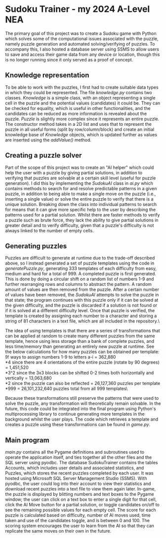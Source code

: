 # Sudoku Trainer - my 2024 A-Level NEA

The primary goal of this project was to create a Sudoku game with Python which solves some of the computational issues associated with the puzzle, namely puzzle generation and automated solving/verifying of puzzles. To accompany this, I also hosted a database server using SSMS to allow users to save and access their game data from any device or location, though this is no longer running since it only served as a proof of concept.


## Knowledge representation

To be able to work with the puzzles, I first had to create suitable data types in which they could be represented. The file _knowledge.py_ contains two classes. _Knowledge_ is a simple class, with an object representing a single cell in the puzzle and the potential values (candidates) it could be. They can be checked for equality, which is useful in other functionalities, and the candidates can be reduced as more information is revealed about the puzzle. _Puzzle_ is slightly more complex since it represents an entire puzzle. The constructor method takes in a 2D list and uses that to represent the puzzle in all useful forms (split by row/column/block) and create an initial knowledge base of _Knowledge_ objects, which is updated further as values are inserted using the _addValue()_ method.


## Creating a puzzle solver

Part of the scope of this project was to create an "AI helper" which could help the user with a puzzle by giving partial solutions, in addition to verifying that puzzles are solvable at a certain skill level (useful for puzzle generation). I did this by implementing the _SudokuAI_ class in _ai.py_ which contains methods to search for and resolve predictable patterns in a given puzzle, in addition to being able to make a single move on the puzzle (i.e., inserting a single value) or solve the entire puzzle to verify that there is a unique solution. Breaking down the class into individual patterns to search for means that it can give more specific help to the user by describing the patterns used for a partial solution. Whilst there are faster methods to verify a puzzle such as brute force, they lack the ability to give partial solutions in greater detail and to verify difficulty, given that a puzzle's difficulty is not always linked to the number of empty cells.


## Generating puzzles

Puzzles are difficult to generate at runtime due to the trade-off described above, so I instead generated a set of puzzle templates using the code in _generatePuzzle.py_, generating 333 templates of each difficulty from easy, medium and hard for a total of 999. A completed puzzle is first generated. This is done by doing a circular shift on a random list of numbers 1-9 and further rearranging rows and columns to abstract the pattern. A random amount of values are then removed from the puzzle. After a certain number of values have been removed, the _SudokuAI_ attempts to solve the puzzle in that state; the program continues with this puzzle only if it can be solved at the given difficulty, and the puzzle is discarded if a solution is not found or if it is solved at a different difficulty level. Once that puzzle is verified, the template is created by assigning each number to a character and storing a string of 81 characters in a text file, which are all included in the repository.\

The idea of using templates is that there are a series of transformations that can be applied at random to create many different puzzles from the same template, hence using less storage than a bank of complete puzzles, and less time/memory than generating an entirely new puzzle at runtime. See the below calculations for how many puzzles can be obtained per template:\
9! ways to assign numbers 1-9 to letters a-i = 362,880\
*4 since there are 4 orientations of the entire puzzle (rotate by 90 degrees) = 1,451,520\
*3^2 since the 3x3 blocks can be shifted 0-2 times both horizontally and vertically = 13,063,680\
*2 since the puzzle can also be reflected = 26,127,360 puzzles per template\
*999 = 26,101,232,640 puzzles total from all 999 templates\

Because these transformations still preserve the patterns that were used to solve the puzzle, any transformation will theoretically remain solvable. In the future, this code could be integrated into the final program using Python's multiprocessing library to continue generating more templates in the background whilst the user plays. The code which retrieves a template and creates a puzzle using these transformations can be found in _game.py_.


## Main program

_main.py_ contains all the Pygame definitions and subroutines used to operate the application itself, and ties together all the other files and the SQL server using pyodbc. The database SudokuTrainer contains the tables Accounts, which includes user details and associated statistics, and Puzzles, which stores the recent puzzles completed by each user. It was hosted using Microsoft SQL Server Management Studio (SSMS). With pyodbc, the user could log into their account to view their statistics and download recent puzzles into a text file to view them again later. In-game, the puzzle is displayed by blitting numbers and text boxes to the Pygame window; the user can click on a text box to enter a single digit for that cell, click the AI Move button for a partial solution, or toggle candidates on/off to see the remaining possible values for each empty cell. The score for each puzzle is calculated based on difficulty, number of AI moves used, time taken and use of the candidates toggle, and is between 0 and 100. The scoring system encourages the user to learn from the AI so that they can replicate the same moves on their own in the future.
